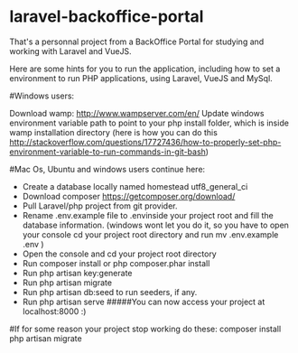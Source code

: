 # laravel-backoffice-portal
That's a personnal project from a BackOffice Portal for studying and working with Laravel and VueJS.

Here are some hints for you to run the application, including how to set a environment to run PHP applications, using Laravel, VueJS and MySql.

#Windows users:

Download wamp: http://www.wampserver.com/en/
Update windows environment variable path to point to your php install folder, which is inside wamp installation directory (here is how you can do this http://stackoverflow.com/questions/17727436/how-to-properly-set-php-environment-variable-to-run-commands-in-git-bash)

#Mac Os, Ubuntu and windows users continue here:

- Create a database locally named homestead utf8_general_ci
- Download composer https://getcomposer.org/download/
- Pull Laravel/php project from git provider.
- Rename .env.example file to .envinside your project root and fill the database information. (windows wont let you do it, so you have to open your console cd your project root directory and run mv .env.example .env )
- Open the console and cd your project root directory
- Run composer install or php composer.phar install
- Run php artisan key:generate
- Run php artisan migrate
- Run php artisan db:seed to run seeders, if any.
- Run php artisan serve
#####You can now access your project at localhost:8000 :)

#If for some reason your project stop working do these:
composer install
php artisan migrate
